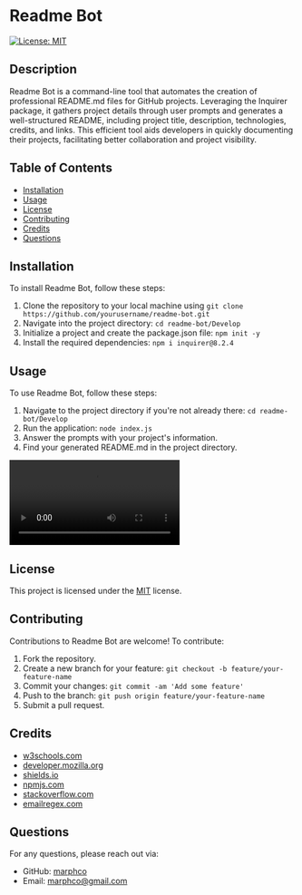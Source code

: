 # Readme Bot
[![License: MIT](https://img.shields.io/badge/License-MIT-yellow.svg)](https://opensource.org/licenses/MIT)

## Description
Readme Bot is a command-line tool that automates the creation of professional README.md files for GitHub projects. Leveraging the Inquirer package, it gathers project details through user prompts and generates a well-structured README, including project title, description, technologies, credits, and links. This efficient tool aids developers in quickly documenting their projects, facilitating better collaboration and project visibility.

## Table of Contents
- [Installation](#installation)
- [Usage](#usage)
- [License](#license)
- [Contributing](#contributing)
- [Credits](#credits)
- [Questions](#questions)

## Installation
To install Readme Bot, follow these steps:
1. Clone the repository to your local machine using `git clone https://github.com/yourusername/readme-bot.git`
2. Navigate into the project directory: `cd readme-bot/Develop`
3. Initialize a project and create the package.json file: `npm init -y`
4. Install the required dependencies: `npm i inquirer@8.2.4`

## Usage
To use Readme Bot, follow these steps:
1. Navigate to the project directory if you're not already there: `cd readme-bot/Develop`
2. Run the application: `node index.js`
3. Answer the prompts with your project's information.
4. Find your generated README.md in the project directory.

<video controls src="readme-bot.mp4" title="Title"></video>

## License
This project is licensed under the [MIT](https://opensource.org/licenses/MIT) license.

## Contributing
Contributions to Readme Bot are welcome! To contribute:
1. Fork the repository.
2. Create a new branch for your feature: `git checkout -b feature/your-feature-name`
3. Commit your changes: `git commit -am 'Add some feature'`
4. Push to the branch: `git push origin feature/your-feature-name`
5. Submit a pull request.

## Credits
- [w3schools.com](https://w3schools.com)
- [developer.mozilla.org](https://developer.mozilla.org/en-US/)
- [shields.io](https://shields.io/)
- [npmjs.com](https://docs.npmjs.com/)
- [stackoverflow.com](https://stackoverflow.com/questions/)
- [emailregex.com](https://emailregex.com/)

## Questions
For any questions, please reach out via:
- GitHub: [marphco](https://github.com/marphco)
- Email: [marphco@gmail.com](mailto:marphco@gmail.com)